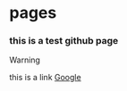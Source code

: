 # pages

### this is a test github page

> [!WARNING]
> this is a link 
> [Google](https://www.google.com)










